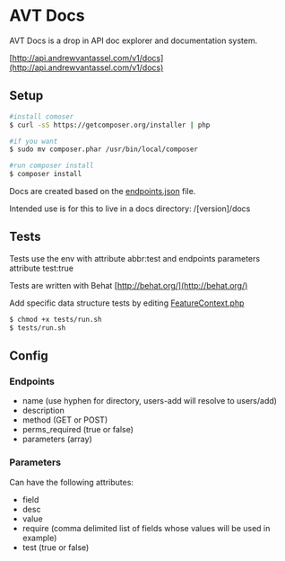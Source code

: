 # AVT Docs
AVT Docs is a drop in API doc explorer and documentation system.

[http://api.andrewvantassel.com/v1/docs](http://api.andrewvantassel.com/v1/docs)

## Setup
```bash
#install comoser
$ curl -sS https://getcomposer.org/installer | php

#if you want
$ sudo mv composer.phar /usr/bin/local/composer

#run composer install
$ composer install
```

Docs are created based on the [endpoints.json](endpoints.json) file.

Intended use is for this to live in a docs directory: /[version]/docs

## Tests
Tests use the env with attribute abbr:test and endpoints parameters attribute test:true

Tests are written with Behat [http://behat.org/](http://behat.org/)

Add specific data structure tests by editing [FeatureContext.php](tests/features/bootstrap/FeatureContext.php)

```bash
$ chmod +x tests/run.sh
$ tests/run.sh
```

## Config

### Endpoints
* name (use hyphen for directory, users-add will resolve to users/add)
* description
* method (GET or POST)
* perms_required (true or false)
* parameters (array)

### Parameters
Can have the following attributes:

* field
* desc
* value
* require (comma delimited list of fields whose values will be used in example)
* test (true or false)
